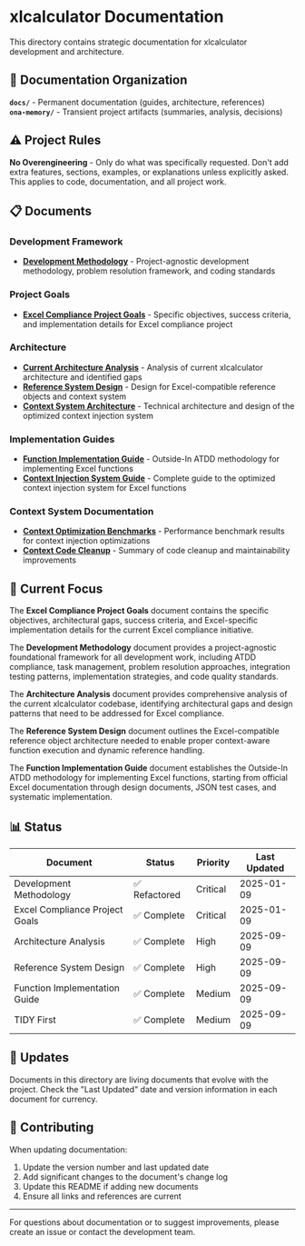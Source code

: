# xlcalculator Documentation

This directory contains strategic documentation for xlcalculator development and architecture.

## 📁 Documentation Organization

**`docs/`** - Permanent documentation (guides, architecture, references)  
**`ona-memory/`** - Transient project artifacts (summaries, analysis, decisions)

## ⚠️ Project Rules

**No Overengineering** - Only do what was specifically requested. Don't add extra features, sections, examples, or explanations unless explicitly asked. This applies to code, documentation, and all project work.

## 📋 Documents

### Development Framework
- **[Development Methodology](DEVELOPMENT_METHODOLOGY.md)** - Project-agnostic development methodology, problem resolution framework, and coding standards

### Project Goals
- **[Excel Compliance Project Goals](PROJECT_GOALS_EXCEL_COMPLIANCE.md)** - Specific objectives, success criteria, and implementation details for Excel compliance project

### Architecture
- **[Current Architecture Analysis](ARCHITECTURE_ANALYSIS.md)** - Analysis of current xlcalculator architecture and identified gaps
- **[Reference System Design](REFERENCE_SYSTEM_DESIGN.md)** - Design for Excel-compatible reference objects and context system
- **[Context System Architecture](CONTEXT_SYSTEM_ARCHITECTURE.md)** - Technical architecture and design of the optimized context injection system

### Implementation Guides
- **[Function Implementation Guide](FUNCTION_IMPLEMENTATION_GUIDE.md)** - Outside-In ATDD methodology for implementing Excel functions
- **[Context Injection System Guide](CONTEXT_INJECTION_GUIDE.md)** - Complete guide to the optimized context injection system for Excel functions

### Context System Documentation
- **[Context Optimization Benchmarks](CONTEXT_OPTIMIZATION_BENCHMARKS.md)** - Performance benchmark results for context injection optimizations
- **[Context Code Cleanup](CONTEXT_CODE_CLEANUP.md)** - Summary of code cleanup and maintainability improvements


## 🎯 Current Focus

The **Excel Compliance Project Goals** document contains the specific objectives, architectural gaps, success criteria, and Excel-specific implementation details for the current Excel compliance initiative.

The **Development Methodology** document provides a project-agnostic foundational framework for all development work, including ATDD compliance, task management, problem resolution approaches, integration testing patterns, implementation strategies, and code quality standards.

The **Architecture Analysis** document provides comprehensive analysis of the current xlcalculator codebase, identifying architectural gaps and design patterns that need to be addressed for Excel compliance.

The **Reference System Design** document outlines the Excel-compatible reference object architecture needed to enable proper context-aware function execution and dynamic reference handling.

The **Function Implementation Guide** document establishes the Outside-In ATDD methodology for implementing Excel functions, starting from official Excel documentation through design documents, JSON test cases, and systematic implementation.

## 📊 Status

| Document | Status | Priority | Last Updated |
|----------|--------|----------|--------------|
| Development Methodology | ✅ Refactored | Critical | 2025-01-09 |
| Excel Compliance Project Goals | ✅ Complete | Critical | 2025-01-09 |
| Architecture Analysis | ✅ Complete | High | 2025-09-09 |
| Reference System Design | ✅ Complete | High | 2025-09-09 |
| Function Implementation Guide | ✅ Complete | Medium | 2025-09-09 |
| TIDY First | ✅ Complete | Medium | 2025-09-09 |

## 🔄 Updates

Documents in this directory are living documents that evolve with the project. Check the "Last Updated" date and version information in each document for currency.

## 🤝 Contributing

When updating documentation:
1. Update the version number and last updated date
2. Add significant changes to the document's change log
3. Update this README if adding new documents
4. Ensure all links and references are current

---

For questions about documentation or to suggest improvements, please create an issue or contact the development team.